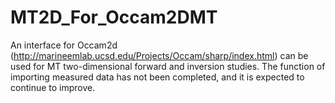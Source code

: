# MT2D_For_Occam2DMT
An interface for Occam2d (http://marineemlab.ucsd.edu/Projects/Occam/sharp/index.html) can be used for MT two-dimensional forward and inversion studies. The function of importing measured data has not been completed, and it is expected to continue to improve.
